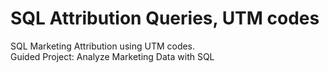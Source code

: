 # SQL Attribution Queries, UTM codes
 SQL Marketing Attribution using UTM codes.
 <br>
 Guided Project: Analyze Marketing Data with SQL
